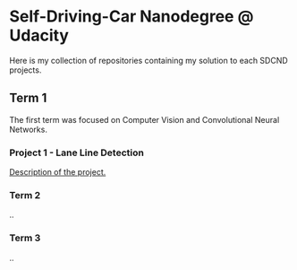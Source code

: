 # Self-Driving-Car Nanodegree @ Udacity

Here is my collection of repositories containing my solution to each SDCND projects.

## Term 1

The first term was focused on Computer Vision and Convolutional Neural Networks.

### Project 1 - Lane Line Detection

[Description of the project.](LaneLines-P1/README.md)

### Term 2

..

### Term 3

..
